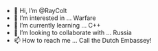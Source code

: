 - 👋 Hi, I’m @RayColt
- 👀 I’m interested in ... Warfare
- 🌱 I’m currently learning ... C++
- 💞️ I’m looking to collaborate with ... Russia
- 📫 How to reach me ... Call the Dutch Embassey!

<!---
RayColt/RayColt is a ✨ special ✨ repository because its `README.md` (this file) appears on your GitHub profile.
You can click the Preview link to take a look at your changes.
--->

